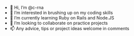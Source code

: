- 👋 Hi, I’m @c-rna
- 👀 I’m interested in brushing up on my coding skills
- 🌱 I’m currently learning Ruby on Rails and Node.JS
- 💞️ I’m looking to collaborate on practice projects
- 📫 Any advice, tips or project ideas welcome in comments

<!---
c-rna/c-rna is a ✨ special ✨ repository because its `README.md` (this file) appears on your GitHub profile.
You can click the Preview link to take a look at your changes.
--->
